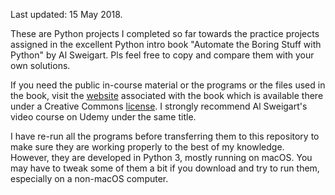 Last updated: 15 May 2018.

These are Python projects I completed so far towards the practice projects assigned in the excellent Python intro book "Automate the Boring Stuff with Python" by Al Sweigart. Pls feel free to copy and compare them with your own solutions.  

If you need the public in-course material or the programs or the files used in the book, visit the [website](https://automatetheboringstuff.com/) associated with the book which is available there under a Creative Commons [license](https://creativecommons.org/licenses/by-nc-sa/3.0/legalcode). I strongly recommend Al Sweigart's video course on Udemy under the same title.

I have re-run all the programs before transferring them to this repository to make sure they are working properly to the best of my knowledge. However, they are developed in Python 3, mostly running on macOS. You may have to tweak some of them a bit if you download and try to run them, especially on a non-macOS computer.
